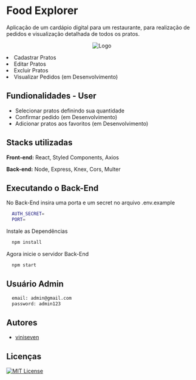 # Food Explorer

Aplicação de um cardápio digital para um restaurante, para realização de pedidos e visualização detalhada de todos os pratos.


<div align="center">

![Logo](https://i.imgur.com/eUa2vnf.png[/img])

</div
## Funcionalidades - Admin

- Cadastrar Pratos
- Editar Pratos
- Excluir Pratos
- Visualizar Pedidos (em Desenvolvimento)

## Fundionalidades - User

- Selecionar pratos definindo sua quantidade
- Confirmar pedido (em Desenvolvimento)
- Adicionar pratos aos favoritos (em Desenvolvimento)


## Stacks utilizadas

**Front-end:** React, Styled Components, Axios

**Back-end:** Node, Express, Knex, Cors, Multer


## Executando o Back-End

No Back-End insira uma porta e um secret no arquivo .env.example

```bash
  AUTH_SECRET=
  PORT=
```
Instale as Dependências
```bash
  npm install
```
Agora inicie o servidor Back-End
```bash
  npm start
```
## Usuário Admin
```bash
  email: admin@gmail.com
  password: admin123
```
## Autores

- [viniseven](https://www.github.com/viniseven)


## Licenças

[![MIT License](https://img.shields.io/badge/License-MIT-green.svg)](https://choosealicense.com/licenses/mit/)

